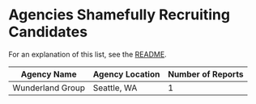 # Agencies Shamefully Recruiting Candidates

For an explanation of this list, see the [README](readme.md).

Agency Name | Agency Location | Number of Reports
------------|-----------------|------------------
Wunderland Group | Seattle, WA | 1